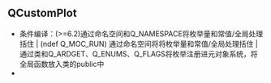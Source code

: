 ## QCustomPlot



* 条件编译：(>=6.2)通过命名空间和Q_NAMESPACE将枚举量和常值/全局处理括住 | (ndef Q_MOC_RUN) 通过命名空间将将枚举量和常值/全局处理括住 | 通过类和Q_ARDGET、Q_ENUMS、Q_FLAGS将枚举注册进元对象系统，将全局函数放入类的public中
* 
